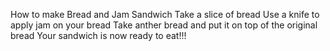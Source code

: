 How to make Bread and Jam Sandwich
Take a slice of bread 
Use a knife to apply jam on your bread
Take anther bread and put it on top of the original bread
Your sandwich is now ready to eat!!! 